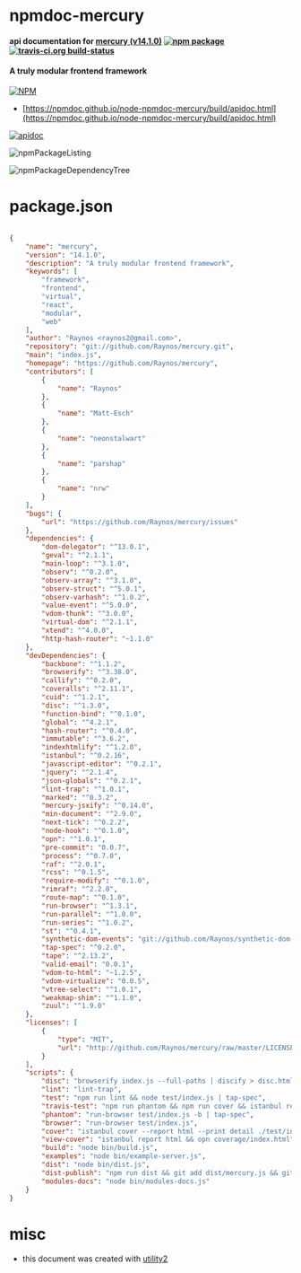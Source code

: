 # npmdoc-mercury

#### api documentation for  [mercury (v14.1.0)](https://github.com/Raynos/mercury)  [![npm package](https://img.shields.io/npm/v/npmdoc-mercury.svg?style=flat-square)](https://www.npmjs.org/package/npmdoc-mercury) [![travis-ci.org build-status](https://api.travis-ci.org/npmdoc/node-npmdoc-mercury.svg)](https://travis-ci.org/npmdoc/node-npmdoc-mercury)

#### A truly modular frontend framework

[![NPM](https://nodei.co/npm/mercury.png?downloads=true&downloadRank=true&stars=true)](https://www.npmjs.com/package/mercury)

- [https://npmdoc.github.io/node-npmdoc-mercury/build/apidoc.html](https://npmdoc.github.io/node-npmdoc-mercury/build/apidoc.html)

[![apidoc](https://npmdoc.github.io/node-npmdoc-mercury/build/screenCapture.buildCi.browser.%252Ftmp%252Fbuild%252Fapidoc.html.png)](https://npmdoc.github.io/node-npmdoc-mercury/build/apidoc.html)

![npmPackageListing](https://npmdoc.github.io/node-npmdoc-mercury/build/screenCapture.npmPackageListing.svg)

![npmPackageDependencyTree](https://npmdoc.github.io/node-npmdoc-mercury/build/screenCapture.npmPackageDependencyTree.svg)



# package.json

```json

{
    "name": "mercury",
    "version": "14.1.0",
    "description": "A truly modular frontend framework",
    "keywords": [
        "framework",
        "frontend",
        "virtual",
        "react",
        "modular",
        "web"
    ],
    "author": "Raynos <raynos2@gmail.com>",
    "repository": "git://github.com/Raynos/mercury.git",
    "main": "index.js",
    "homepage": "https://github.com/Raynos/mercury",
    "contributors": [
        {
            "name": "Raynos"
        },
        {
            "name": "Matt-Esch"
        },
        {
            "name": "neonstalwart"
        },
        {
            "name": "parshap"
        },
        {
            "name": "nrw"
        }
    ],
    "bugs": {
        "url": "https://github.com/Raynos/mercury/issues"
    },
    "dependencies": {
        "dom-delegator": "^13.0.1",
        "geval": "^2.1.1",
        "main-loop": "^3.1.0",
        "observ": "^0.2.0",
        "observ-array": "^3.1.0",
        "observ-struct": "^5.0.1",
        "observ-varhash": "^1.0.2",
        "value-event": "^5.0.0",
        "vdom-thunk": "^3.0.0",
        "virtual-dom": "^2.1.1",
        "xtend": "^4.0.0",
        "http-hash-router": "~1.1.0"
    },
    "devDependencies": {
        "backbone": "^1.1.2",
        "browserify": "^3.38.0",
        "callify": "^0.2.0",
        "coveralls": "^2.11.1",
        "cuid": "^1.2.1",
        "disc": "^1.3.0",
        "function-bind": "^0.1.0",
        "global": "^4.2.1",
        "hash-router": "^0.4.0",
        "immutable": "^3.6.2",
        "indexhtmlify": "^1.2.0",
        "istanbul": "^0.2.16",
        "javascript-editor": "^0.2.1",
        "jquery": "^2.1.4",
        "json-globals": "^0.2.1",
        "lint-trap": "^1.0.1",
        "marked": "^0.3.2",
        "mercury-jsxify": "^0.14.0",
        "min-document": "^2.9.0",
        "next-tick": "^0.2.2",
        "node-hook": "^0.1.0",
        "opn": "^1.0.1",
        "pre-commit": "0.0.7",
        "process": "^0.7.0",
        "raf": "^2.0.1",
        "rcss": "^0.1.5",
        "require-modify": "^0.1.0",
        "rimraf": "^2.2.8",
        "route-map": "^0.1.0",
        "run-browser": "^1.3.1",
        "run-parallel": "^1.0.0",
        "run-series": "^1.0.2",
        "st": "^0.4.1",
        "synthetic-dom-events": "git://github.com/Raynos/synthetic-dom-events",
        "tap-spec": "^0.2.0",
        "tape": "^2.13.2",
        "valid-email": "0.0.1",
        "vdom-to-html": "~1.2.5",
        "vdom-virtualize": "0.0.5",
        "vtree-select": "^1.0.1",
        "weakmap-shim": "^1.1.0",
        "zuul": "^1.9.0"
    },
    "licenses": [
        {
            "type": "MIT",
            "url": "http://github.com/Raynos/mercury/raw/master/LICENSE"
        }
    ],
    "scripts": {
        "disc": "browserify index.js --full-paths | discify > disc.html && opn disc.html",
        "lint": "lint-trap",
        "test": "npm run lint && node test/index.js | tap-spec",
        "travis-test": "npm run phantom && npm run cover && istanbul report lcov && ((cat coverage/lcov.info | coveralls) || exit 0) && zuul -- test/index.js",
        "phantom": "run-browser test/index.js -b | tap-spec",
        "browser": "run-browser test/index.js",
        "cover": "istanbul cover --report html --print detail ./test/index.js",
        "view-cover": "istanbul report html && opn coverage/index.html",
        "build": "node bin/build.js",
        "examples": "node bin/example-server.js",
        "dist": "node bin/dist.js",
        "dist-publish": "npm run dist && git add dist/mercury.js && git commit -m 'dist' && npm publish",
        "modules-docs": "node bin/modules-docs.js"
    }
}
```



# misc
- this document was created with [utility2](https://github.com/kaizhu256/node-utility2)
